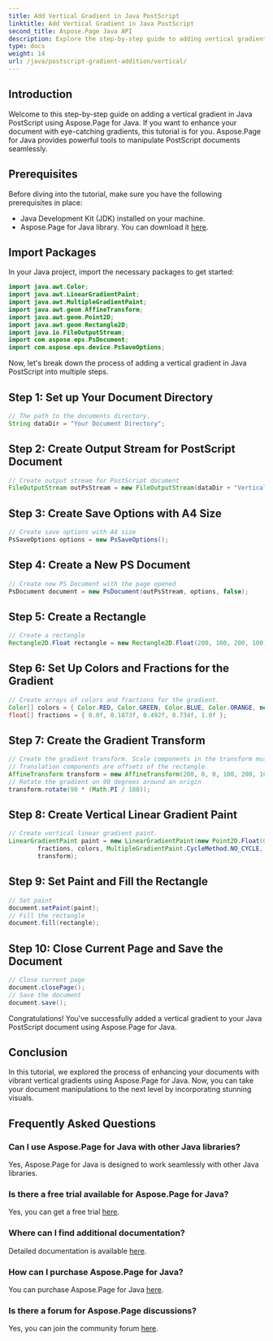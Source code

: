 ```yaml
---
title: Add Vertical Gradient in Java PostScript
linktitle: Add Vertical Gradient in Java PostScript
second_title: Aspose.Page Java API
description: Explore the step-by-step guide to adding vertical gradients in Java PostScript with Aspose.Page for Java. Enhance your documents effortlessly with vibrant visuals.
type: docs
weight: 14
url: /java/postscript-gradient-addition/vertical/
---
```

## Introduction
Welcome to this step-by-step guide on adding a vertical gradient in Java PostScript using Aspose.Page for Java. If you want to enhance your document with eye-catching gradients, this tutorial is for you. Aspose.Page for Java provides powerful tools to manipulate PostScript documents seamlessly.
## Prerequisites
Before diving into the tutorial, make sure you have the following prerequisites in place:
- Java Development Kit (JDK) installed on your machine.
- Aspose.Page for Java library. You can download it [here](https://releases.aspose.com/page/java/).
## Import Packages
In your Java project, import the necessary packages to get started:
```java
import java.awt.Color;
import java.awt.LinearGradientPaint;
import java.awt.MultipleGradientPaint;
import java.awt.geom.AffineTransform;
import java.awt.geom.Point2D;
import java.awt.geom.Rectangle2D;
import java.io.FileOutputStream;
import com.aspose.eps.PsDocument;
import com.aspose.eps.device.PsSaveOptions;
```
Now, let's break down the process of adding a vertical gradient in Java PostScript into multiple steps.
## Step 1: Set up Your Document Directory
```java
// The path to the documents directory.
String dataDir = "Your Document Directory";
```
## Step 2: Create Output Stream for PostScript Document
```java
// Create output stream for PostScript document
FileOutputStream outPsStream = new FileOutputStream(dataDir + "VerticalGradient_outPS.ps");
```
## Step 3: Create Save Options with A4 Size
```java
// Create save options with A4 size
PsSaveOptions options = new PsSaveOptions();
```
## Step 4: Create a New PS Document
```java
// Create new PS Document with the page opened
PsDocument document = new PsDocument(outPsStream, options, false);
```
## Step 5: Create a Rectangle
```java
// Create a rectangle
Rectangle2D.Float rectangle = new Rectangle2D.Float(200, 100, 200, 100);
```
## Step 6: Set Up Colors and Fractions for the Gradient
```java
// Create arrays of colors and fractions for the gradient.
Color[] colors = { Color.RED, Color.GREEN, Color.BLUE, Color.ORANGE, new Color(85, 107, 47) };
float[] fractions = { 0.0f, 0.1873f, 0.492f, 0.734f, 1.0f };
```
## Step 7: Create the Gradient Transform
```java
// Create the gradient transform. Scale components in the transform must be equal to width and height of the rectangle.
// Translation components are offsets of the rectangle.
AffineTransform transform = new AffineTransform(200, 0, 0, 100, 200, 100);
// Rotate the gradient on 90 degrees around an origin
transform.rotate(90 * (Math.PI / 180));
```
## Step 8: Create Vertical Linear Gradient Paint
```java
// Create vertical linear gradient paint.
LinearGradientPaint paint = new LinearGradientPaint(new Point2D.Float(0, 0), new Point2D.Float(200, 100),
        fractions, colors, MultipleGradientPaint.CycleMethod.NO_CYCLE, MultipleGradientPaint.ColorSpaceType.SRGB,
        transform);
```
## Step 9: Set Paint and Fill the Rectangle
```java
// Set paint
document.setPaint(paint);
// Fill the rectangle
document.fill(rectangle);
```
## Step 10: Close Current Page and Save the Document
```java
// Close current page
document.closePage();
// Save the document
document.save();
```
Congratulations! You've successfully added a vertical gradient to your Java PostScript document using Aspose.Page for Java.
## Conclusion
In this tutorial, we explored the process of enhancing your documents with vibrant vertical gradients using Aspose.Page for Java. Now, you can take your document manipulations to the next level by incorporating stunning visuals.
## Frequently Asked Questions
### Can I use Aspose.Page for Java with other Java libraries?
Yes, Aspose.Page for Java is designed to work seamlessly with other Java libraries.
### Is there a free trial available for Aspose.Page for Java?
Yes, you can get a free trial [here](https://releases.aspose.com/).
### Where can I find additional documentation?
Detailed documentation is available [here](https://reference.aspose.com/page/java/).
### How can I purchase Aspose.Page for Java?
You can purchase Aspose.Page for Java [here](https://purchase.aspose.com/buy).
### Is there a forum for Aspose.Page discussions?
Yes, you can join the community forum [here](https://forum.aspose.com/c/page/39).
